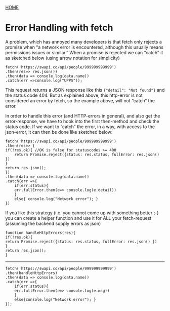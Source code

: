 [HOME](/README.md)

# Error Handling with fetch

A problem, which has annoyed many developers is that fetch only rejects a promise when “a network error is encountered, although this usually means permissions issues or similar.”
When a promise is rejected we can “catch” it as sketched below (using arrow notation for simplicity)

    fetch('https://swapi.co/api/people/999999999999')
    .then(res=> res.json())
    .then(data => console.log(data.name))
    .catch(err =>console.log("UPPS"));

This request returns a JSON response like this `{"detail": "Not found"}` and the status code 404. But as explained above, this http-error is not considered an error by fetch, so the example above, will not “catch” the error.

In order to handle this error (and HTTP-errors in general), and also get the error-response, we have to hook into the first then-method and check the status code.  If we want to “catch” the error, in a way, with access to the json-error, it can then be done like sketched below:

    fetch('https://swapi.co/api/people/999999999999')
    .then(res=> {
    if(!res.ok){ //OK is false for statuscodes >= 400
        return Promise.reject({status: res.status, fullError: res.json() })
    }
    return res.json();
    })
    .then(data => console.log(data.name))
    .catch(err =>{
        if(err.status){
        err.fullError.then(e=> console.log(e.detail))
        }
        else{ console.log("Network error"); }
    })

If you like this strategy (i.e. you cannot come up with something better ;-) you can create a helper function and use it for ALL your fetch-request (assuming the backend supply errors as json)

    function handleHttpErrors(res){
    if(!res.ok){
    return Promise.reject({status: res.status, fullError: res.json() })
    }
    return res.json();
    }

***

    fetch('https://swapi.co/api/people/999999999999')
    .then(handleHttpErrors)
    .then(data => console.log(data.name))
    .catch(err =>{
        if(err.status){
        err.fullError.then(e=> console.log(e.msg))
        }
        else{console.log("Network error"); }
    });
